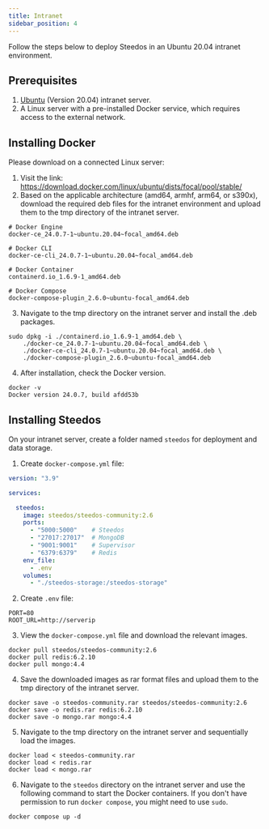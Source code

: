 ```yaml
---
title: Intranet
sidebar_position: 4
---
```


Follow the steps below to deploy Steedos in an Ubuntu 20.04 intranet environment.

## Prerequisites

1. [Ubuntu](https://releases.ubuntu.com/20.04/) (Version 20.04) intranet server.
2. A Linux server with a pre-installed Docker service, which requires access to the external network.

## Installing Docker
Please download on a connected Linux server:
1. Visit the link: https://download.docker.com/linux/ubuntu/dists/focal/pool/stable/
2. Based on the applicable architecture (amd64, armhf, arm64, or s390x), download the required deb files for the intranet environment and upload them to the tmp directory of the intranet server.

```shell
# Docker Engine
docker-ce_24.0.7-1~ubuntu.20.04~focal_amd64.deb

# Docker CLI
docker-ce-cli_24.0.7-1~ubuntu.20.04~focal_amd64.deb

# Docker Container
containerd.io_1.6.9-1_amd64.deb

# Docker Compose
docker-compose-plugin_2.6.0~ubuntu-focal_amd64.deb
```

3. Navigate to the tmp directory on the intranet server and install the .deb packages.

```shell
sudo dpkg -i ./containerd.io_1.6.9-1_amd64.deb \
    ./docker-ce_24.0.7-1~ubuntu.20.04~focal_amd64.deb \
    ./docker-ce-cli_24.0.7-1~ubuntu.20.04~focal_amd64.deb \
    ./docker-compose-plugin_2.6.0~ubuntu-focal_amd64.deb
```

4. After installation, check the Docker version.

```shell
docker -v
Docker version 24.0.7, build afdd53b
```

## Installing Steedos

On your intranet server, create a folder named `steedos` for deployment and data storage.

1. Create `docker-compose.yml` file:

```yml
version: "3.9"

services:

  steedos:
    image: steedos/steedos-community:2.6
    ports:
      - "5000:5000"    # Steedos
      - "27017:27017"  # MongoDB
      - "9001:9001"    # Supervisor
      - "6379:6379"    # Redis
    env_file:
      - .env
    volumes:
      - "./steedos-storage:/steedos-storage"
```

2. Create `.env` file:

```shell
PORT=80
ROOT_URL=http://serverip
```

3. View the `docker-compose.yml` file and download the relevant images.

```shell
docker pull steedos/steedos-community:2.6
docker pull redis:6.2.10
docker pull mongo:4.4
```

4. Save the downloaded images as rar format files and upload them to the tmp directory of the intranet server.

```shell
docker save -o steedos-community.rar steedos/steedos-community:2.6
docker save -o redis.rar redis:6.2.10
docker save -o mongo.rar mongo:4.4
```

5. Navigate to the tmp directory on the intranet server and sequentially load the images.

```shell
docker load < steedos-community.rar
docker load < redis.rar
docker load < mongo.rar
```

6. Navigate to the `steedos` directory on the intranet server and use the following command to start the Docker containers. If you don't have permission to run `docker compose`, you might need to use `sudo`.

```shell
docker compose up -d
```

